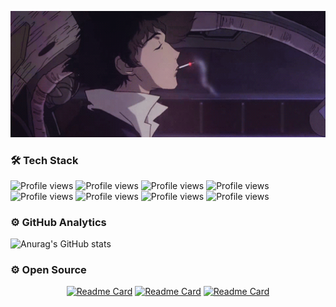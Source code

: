<p align="center">
  <img width="900" src="https://github.com/xoheveras/xoheveras/blob/master/Readme/Images/BG.gif">
</p>

### 🛠  Tech Stack

![Profile views](https://img.shields.io/static/v1?style=for-the-badge&label=&message=C%23&color=0d1117)
![Profile views](https://img.shields.io/static/v1?style=for-the-badge&label=&message=Python&color=0d1117)
![Profile views](https://img.shields.io/static/v1?style=for-the-badge&label=&message=SQL&color=0d1117)
![Profile views](https://img.shields.io/static/v1?style=for-the-badge&label=&message=.NET&color=0d1117)
![Profile views](https://img.shields.io/static/v1?style=for-the-badge&label=&message=Delphi&color=0d1117)
![Profile views](https://img.shields.io/static/v1?style=for-the-badge&label=&message=Html%2BCSS3&color=0d1117)
![Profile views](https://img.shields.io/static/v1?style=for-the-badge&label=&message=JavaScript&color=0d1117)
![Profile views](https://img.shields.io/static/v1?style=for-the-badge&label=&message=Pawn&color=0d1117)

### ⚙️  GitHub Analytics

![Anurag's GitHub stats](https://github-readme-stats.vercel.app/api?username=xoheveras&theme=dark&border_color=0d1117&bg_color=0d1117)

### ⚙️  Open Source


<div align="center">

[![Readme Card](https://github-readme-stats.vercel.app/api/pin/?username=RetCode&repo=NAT.PY&theme=dark&border_color=0d1117&bg_color=0d1117)](https://github.com/McVanhellm/College_project) [![Readme Card](https://github-readme-stats.vercel.app/api/pin/?username=xoheveras&repo=CMS&theme=dark&border_color=0d1117&bg_color=0d1117)](https://github.com/xoheveras/CMS) [![Readme Card](https://github-readme-stats.vercel.app/api/pin/?username=McVanhellm&repo=College_project&theme=dark&border_color=0d1117&bg_color=0d1117)](https://github.com/McVanhellm/College_project)
  
</div>
